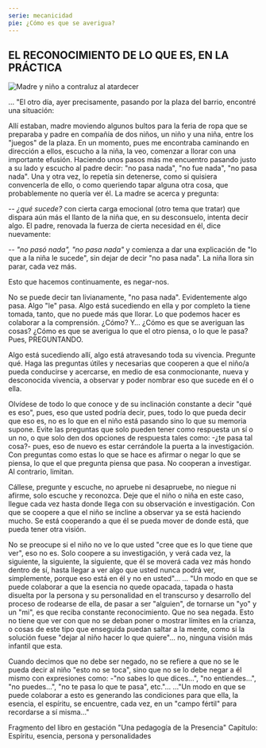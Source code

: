 ```yaml
---
serie: mecanicidad
pie: ¿Cómo es que se averigua?
---
```


## EL RECONOCIMIENTO DE LO QUE ES, EN LA PRÁCTICA

![Madre y niño a contraluz al atardecer](/foto/92170091_10222632838591108_9182003289816825856_o.webp)

… "El otro día, ayer precisamente, pasando por la plaza del barrio, encontré una situación:

Allí estaban, madre moviendo algunos bultos para la feria de ropa que se preparaba y padre en compañía de dos niños, un niño y una niña, entre los "juegos" de la plaza. En un momento, pues me encontraba caminando en dirección a ellos, escucho a la niña, la veo, comenzar a llorar con una importante efusión. Haciendo unos pasos más me encuentro pasando justo a su lado y escucho al padre decir: "no pasa nada", "no fue nada", "no pasa nada". Una y otra vez, lo repetía sin detenerse, como si quisiera convencerla de ello, o como queriendo tapar alguna otra cosa, que probablemente no quería ver él. La madre se acerca y pregunta:

-- _¿qué sucede?_ con cierta carga emocional (otro tema que tratar) que dispara aún más el llanto de la niña que, en su desconsuelo, intenta decir algo. El padre, renovada la fuerza de cierta necesidad en él, dice nuevamente:

-- _"no pasó nada", "no pasa nada"_ y comienza a dar una explicación de "lo que a la niña le sucede", sin dejar de decir "no pasa nada". La niña llora sin parar, cada vez más.

Esto que hacemos continuamente, es negar-nos.

No se puede decir tan livianamente, "no pasa nada".
Evidentemente algo pasa. Algo "le" pasa. Algo está sucediendo en ella y por completo la tiene tomada, tanto, que no puede más que llorar.
Lo que podemos hacer es colaborar a la comprensión. ¿Cómo? Y… ¿Cómo es que se averiguan las cosas? ¿Cómo es que se averigua lo que el otro piensa, o lo que le pasa? Pues, PREGUNTANDO.

Algo está sucediendo allí, algo está atravesando toda su vivencia.
Pregunte qué. Haga las preguntas útiles y necesarias que cooperen a que el niño/a pueda conducirse y acercarse, en medio de esa conmocionante, nueva y desconocida vivencia, a observar y poder nombrar eso que sucede en él o ella.

Olvídese de todo lo que conoce y de su inclinación constante a decir "qué es eso", pues, eso que usted podría decir, pues, todo lo que pueda decir que eso es, no es lo que en el niño está pasando sino lo que su memoria supone.
Evite las preguntas que solo pueden tener como respuesta un sí o un no, o que solo den dos opciones de respuesta tales como: -¿te pasa tal cosa?- pues, eso de nuevo es estar cerrándole la puerta a la investigación. Con preguntas como estas lo que se hace es afirmar o negar lo que se piensa, lo que el que pregunta piensa que pasa. No cooperan a investigar. Al contrario, limitan.

Cállese, pregunte y escuche, no apruebe ni desapruebe, no niegue ni afirme, solo escuche y reconozca. Deje que el niño o niña en este caso, llegue cada vez hasta donde llega con su observación e investigación. Con que se coopere a que el niño se incline a observar ya se está haciendo mucho. Se está cooperando a que él se pueda mover de donde está, que pueda tener otra visión.

No se preocupe si el niño no ve lo que usted "cree que es lo que tiene que ver", eso no es. Solo coopere a su investigación, y verá cada vez, la siguiente, la siguiente, la siguiente, que él se moverá cada vez más hondo dentro de sí, hasta llegar a ver algo que usted nunca podrá ver, simplemente, porque eso está en él y no en usted"…
… "Un modo en que se puede colaborar a que la esencia no quede opacada, tapada o hasta disuelta por la persona y su personalidad en el transcurso y desarrollo del proceso de rodearse de ella, de pasar a ser "alguien", de tornarse un "yo" y un "mi", es que reciba constante reconocimiento. Que no sea negada. Esto no tiene que ver con que no se deban poner o mostrar límites en la crianza, o cosas de este tipo que enseguida puedan saltar a la mente, como si la solución fuese "dejar al niño hacer lo que quiere"… no, ninguna visión más infantil que esta.

Cuando decimos que no debe ser negado, no se refiere a que no se le pueda decir al niño "esto no se toca", sino que no se lo debe negar a él mismo con expresiones como: -"no sabes lo que dices…", "no entiendes…", "no puedes…", "no te pasa lo que te pasa", etc."…
…"Un modo en que se puede colaborar a esto es generando las condiciones para que ella, la esencia, el espíritu, se encuentre, cada vez, en un "campo fértil" para recordarse a sí misma…"

Fragmento del libro en gestación "Una pedagogía de la Presencia"
Capitulo:
Espíritu, esencia, persona y personalidades
